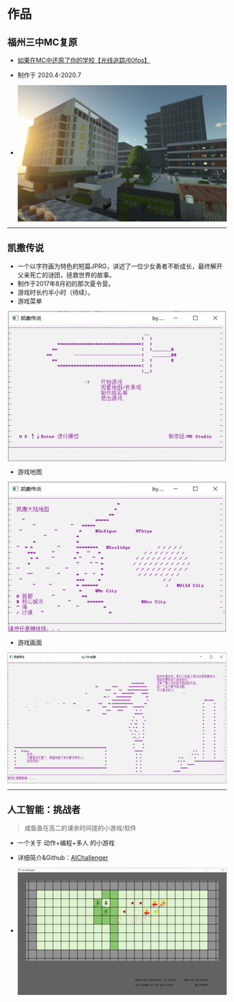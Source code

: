 # 作品

## 福州三中MC复原

* [如果在MC中还原了你的学校【光线追踪/60fps】](https://www.bilibili.com/video/av244055657)

* 制作于 2020.4-2020.7

* <div  align="center">    
   <img src="../_media/intro/works/fzszmc/1.png" width = "500" height = "313" alt="1" align=center>
   </div>

***

## 凯撒传说

* 一个以字符画为特色的短篇JPRG，讲述了一位少女勇者不断成长，最终解开父亲死亡的谜团，拯救世界的故事。
* 制作于2017年8月初的那次夏令营。
* 游戏时长约半小时（待续）。
* 游戏菜单

<div  align="center">    
   <img src="../_media/intro/works/LegendOfIsaac/1.png" width = "500" height = "344" alt="1" align=center>
     </div>

  * 游戏地图

  <div  align="center">    
     <img src="../_media/intro/works/LegendOfIsaac/2.png" width = "500" height = "344" alt="1" align=center>
       </div>


  * 游戏画面

  <div  align="center">    
     <img src="../_media/intro/works/LegendOfIsaac/3.png" width = "600" height = "300" alt="1" align=center>
       </div>

***

## 人工智能：挑战者

> 咸鱼鱼在高二的课余时间搓的小游戏/软件

* 一个关于 动作+编程+多人 的小游戏

* 详细简介&Github：[AIChallenger](https://github.com/YXHXianYu/AIChallenger)

*   <div  align="center">    
       <img src="../_media/intro/works/aichallenger/1.png" width = "500" height = "292" alt="1" align=center>
         </div>